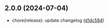 ## 2.0.0 (2024-07-04)

* chore(release): update changelog ([d1dc584](https://github.com/diskcloud/service/commit/d1dc584))



